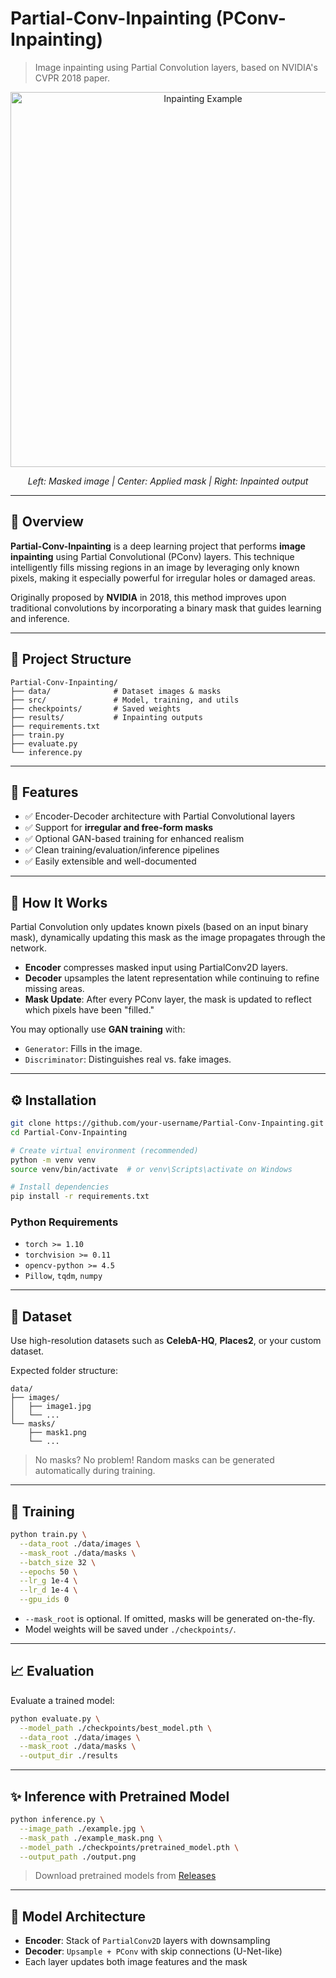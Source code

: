 
# Partial-Conv-Inpainting (PConv-Inpainting)

> Image inpainting using Partial Convolution layers, based on NVIDIA's CVPR 2018 paper.

<div align="center">
  <img src="assets/example_inpainting.png" alt="Inpainting Example" width="600"/>
  <p><em>Left: Masked image | Center: Applied mask | Right: Inpainted output</em></p>
</div>

---

## 📌 Overview

**Partial-Conv-Inpainting** is a deep learning project that performs **image inpainting** using Partial Convolutional (PConv) layers. This technique intelligently fills missing regions in an image by leveraging only known pixels, making it especially powerful for irregular holes or damaged areas.

Originally proposed by **NVIDIA** in 2018, this method improves upon traditional convolutions by incorporating a binary mask that guides learning and inference.

---

## 📂 Project Structure

```
Partial-Conv-Inpainting/
├── data/              # Dataset images & masks
├── src/               # Model, training, and utils
├── checkpoints/       # Saved weights
├── results/           # Inpainting outputs
├── requirements.txt
├── train.py
├── evaluate.py
└── inference.py
```

---

## 🚀 Features

- ✅ Encoder-Decoder architecture with Partial Convolutional layers  
- ✅ Support for **irregular and free-form masks**  
- ✅ Optional GAN-based training for enhanced realism  
- ✅ Clean training/evaluation/inference pipelines  
- ✅ Easily extensible and well-documented  

---

## 🧠 How It Works

Partial Convolution only updates known pixels (based on an input binary mask), dynamically updating this mask as the image propagates through the network.

- **Encoder** compresses masked input using PartialConv2D layers.  
- **Decoder** upsamples the latent representation while continuing to refine missing areas.  
- **Mask Update**: After every PConv layer, the mask is updated to reflect which pixels have been "filled."

You may optionally use **GAN training** with:
- `Generator`: Fills in the image.
- `Discriminator`: Distinguishes real vs. fake images.

---

## ⚙️ Installation

```bash
git clone https://github.com/your-username/Partial-Conv-Inpainting.git
cd Partial-Conv-Inpainting

# Create virtual environment (recommended)
python -m venv venv
source venv/bin/activate  # or venv\Scripts\activate on Windows

# Install dependencies
pip install -r requirements.txt
```

### Python Requirements

- `torch >= 1.10`
- `torchvision >= 0.11`
- `opencv-python >= 4.5`
- `Pillow`, `tqdm`, `numpy`

---

## 📁 Dataset

Use high-resolution datasets such as **CelebA-HQ**, **Places2**, or your custom dataset.

Expected folder structure:

```
data/
├── images/
│   ├── image1.jpg
│   └── ...
└── masks/
    ├── mask1.png
    └── ...
```

> No masks? No problem! Random masks can be generated automatically during training.

---

## 🔧 Training

```bash
python train.py \
  --data_root ./data/images \
  --mask_root ./data/masks \
  --batch_size 32 \
  --epochs 50 \
  --lr_g 1e-4 \
  --lr_d 1e-4 \
  --gpu_ids 0
```

- `--mask_root` is optional. If omitted, masks will be generated on-the-fly.
- Model weights will be saved under `./checkpoints/`.

---

## 📈 Evaluation

Evaluate a trained model:

```bash
python evaluate.py \
  --model_path ./checkpoints/best_model.pth \
  --data_root ./data/images \
  --mask_root ./data/masks \
  --output_dir ./results
```

---

## ✨ Inference with Pretrained Model

```bash
python inference.py \
  --image_path ./example.jpg \
  --mask_path ./example_mask.png \
  --model_path ./checkpoints/pretrained_model.pth \
  --output_path ./output.png
```

> Download pretrained models from [Releases](https://github.com/your-username/Partial-Conv-Inpainting/releases)

---

## 🧱 Model Architecture

- **Encoder**: Stack of `PartialConv2D` layers with downsampling
- **Decoder**: `Upsample + PConv` with skip connections (U-Net-like)
- Each layer updates both image features and the mask


